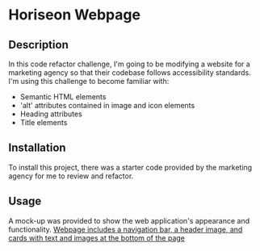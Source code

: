 # Horiseon Webpage

## Description

In this code refactor challenge, I'm going to be modifying a website for a marketing agency so that their codebase follows accessibility standards.
I'm using this challenge to become familiar with:
- Semantic HTML elements
- 'alt' attributes contained in image and icon elements
- Heading attributes
- Title elements

## Installation

To install this project, there was a starter code provided by the marketing agency for me to review and refactor.

## Usage

A mock-up was provided to show the web application's appearance and functionality.
[Webpage includes a navigation bar, a header image, and cards with text and images at the bottom of the page](Assets/01-html-css-git-challenge-demo.png)
